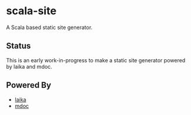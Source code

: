 # scala-site

A Scala based static site generator.

## Status

This is an early work-in-progress to make a static site generator powered by laika and mdoc.

## Powered By

- [laika](https://github.com/planet42/Laika)
- [mdoc](https://github.com/scalameta/mdoc)
